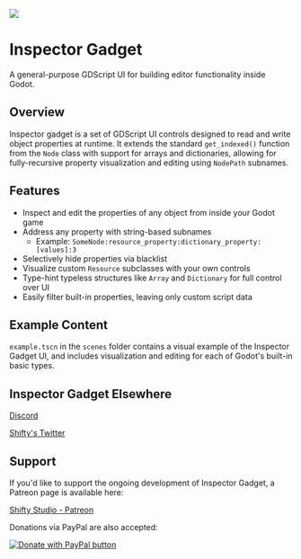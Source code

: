 ![](addons/inspector-gadget/icon.png)

# Inspector Gadget

A general-purpose GDScript UI for building editor functionality inside Godot.

## Overview

Inspector gadget is a set of GDScript UI controls designed to read and write object properties at runtime. It extends the standard `get_indexed()` function from the `Node` class with support for arrays and dictionaries, allowing for fully-recursive property visualization and editing using `NodePath` subnames.

## Features

- Inspect and edit the properties of any object from inside your Godot game
- Address any property with string-based subnames
  - Example: `SomeNode:resource_property:dictionary_property:[values]:3`
- Selectively hide properties via blacklist
- Visualize custom `Resource` subclasses with your own controls
- Type-hint typeless structures like `Array` and `Dictionary` for full control over UI
- Easily filter built-in properties, leaving only custom script data

## Example Content

`example.tscn` in the `scenes` folder contains a visual example of the Inspector Gadget UI, and includes visualization and editing for each of Godot's built-in basic types.

## Inspector Gadget Elsewhere

[Discord](https://discord.gg/c72WBuG)

[Shifty's Twitter](https://twitter.com/ShiftyAxel)

## Support

If you'd like to support the ongoing development of Inspector Gadget, a Patreon page is available here:

[Shifty Studio - Patreon](https://www.patreon.com/shifty_studio)

Donations via PayPal are also accepted:

[![Donate with PayPal button](https://www.paypalobjects.com/en_GB/i/btn/btn_donate_LG.gif)](https://www.paypal.com/cgi-bin/webscr?cmd=_s-xclick&hosted_button_id=D8FJ3RX3WSQJS&source=url)

